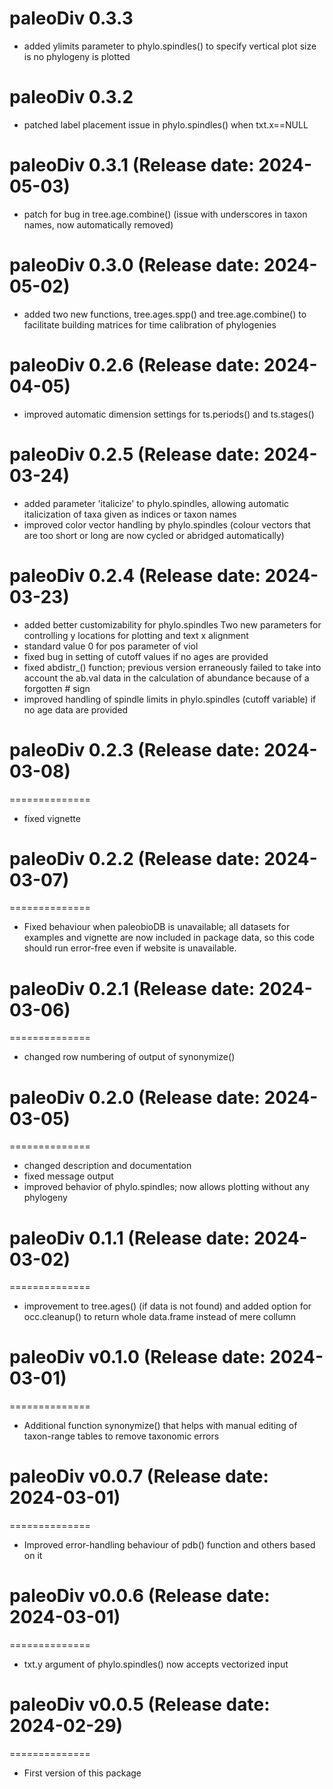 # paleoDiv 0.3.3
* added ylimits parameter to phylo.spindles() to specify vertical plot size is no phylogeny is plotted

# paleoDiv 0.3.2
* patched label placement issue in phylo.spindles() when txt.x==NULL


# paleoDiv 0.3.1 (Release date: 2024-05-03)
* patch for bug in tree.age.combine() (issue with underscores in taxon names, now automatically removed)

# paleoDiv 0.3.0 (Release date: 2024-05-02)
* added two new functions, tree.ages.spp() and tree.age.combine() to facilitate building matrices for time calibration of phylogenies

# paleoDiv 0.2.6 (Release date: 2024-04-05)
* improved automatic dimension settings for ts.periods() and ts.stages()

# paleoDiv 0.2.5 (Release date: 2024-03-24)
* added parameter 'italicize' to phylo.spindles, allowing automatic italicization of taxa given as indices or taxon names
* improved color vector handling by phylo.spindles (colour vectors that are too short or long are now cycled or abridged automatically)

# paleoDiv 0.2.4 (Release date: 2024-03-23)
* added better customizability for phylo.spindles
    Two new parameters for controlling y locations for plotting and text x alignment
* standard value 0 for pos parameter of viol
* fixed bug in setting of cutoff values if no ages are provided
* fixed abdistr_() function; previous version erraneously failed to take into account the ab.val data in the calculation of abundance because of a forgotten # sign
* improved handling of spindle limits in phylo.spindles (cutoff variable) if no age data are provided

# paleoDiv 0.2.3 (Release date: 2024-03-08)
==============
* fixed vignette

# paleoDiv 0.2.2 (Release date: 2024-03-07)
==============
* Fixed behaviour when paleobioDB is unavailable; all datasets for examples and vignette are now included in package data, so this code should run error-free even if website is unavailable.

# paleoDiv 0.2.1 (Release date: 2024-03-06)
==============
* changed row numbering of output of synonymize()

# paleoDiv 0.2.0 (Release date: 2024-03-05)
==============
* changed description and documentation
* fixed message output
* improved behavior of phylo.spindles; now allows plotting without any phylogeny

# paleoDiv 0.1.1 (Release date: 2024-03-02)
==============

* improvement to tree.ages() (if data is not found) and added option for occ.cleanup() to return whole data.frame instead of mere collumn

# paleoDiv v0.1.0 (Release date: 2024-03-01)
==============

* Additional function synonymize() that helps with manual editing of taxon-range tables to remove taxonomic errors

# paleoDiv v0.0.7 (Release date: 2024-03-01)
==============

* Improved error-handling behaviour of pdb() function and others based on it

# paleoDiv v0.0.6 (Release date: 2024-03-01)
==============

* txt.y argument of phylo.spindles() now accepts vectorized input

# paleoDiv v0.0.5 (Release date: 2024-02-29)
==============

* First version of this package
 



